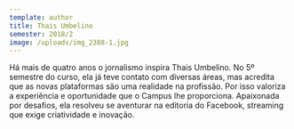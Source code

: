 ```yaml
---
template: author
title: Thais Umbelino
semester: 2018/2
image: /uploads/img_2388-1.jpg
---
```

Há mais de quatro anos o jornalismo inspira Thais Umbelino. No 5º semestre do curso, ela já teve contato com diversas áreas, mas acredita que as novas plataformas são uma realidade na profissão. Por isso valoriza a experiência e oportunidade que o Campus lhe proporciona. Apaixonada por desafios, ela resolveu se aventurar na editoria do Facebook, streaming que exige criatividade e inovação.
